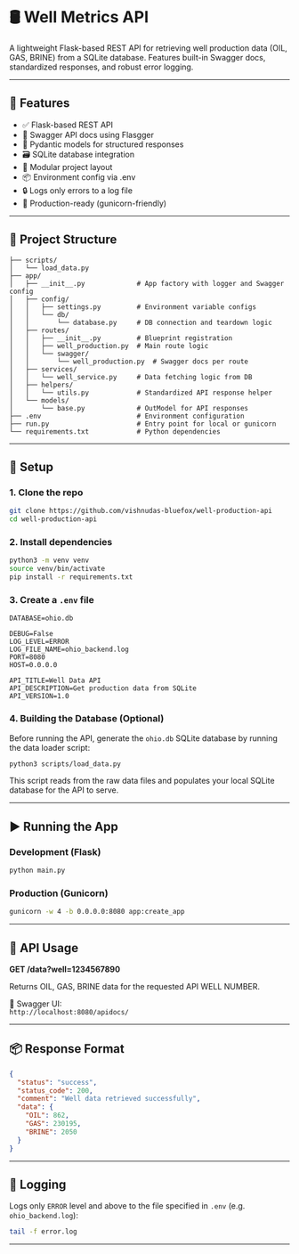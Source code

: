 # 🛢️ Well Metrics API

A lightweight Flask-based REST API for retrieving well production data (OIL, GAS, BRINE) from a SQLite database. Features built-in Swagger docs, standardized responses, and robust error logging.

---

## 🚀 Features

- ✅ Flask-based REST API
- 📄 Swagger API docs using Flasgger
- 🧠 Pydantic models for structured responses
- 🗃️ SQLite database integration
- 📁 Modular project layout
- 📦 Environment config via .env
- 🔒 Logs only errors to a log file
- 🐳 Production-ready (gunicorn-friendly)

---

## 📁 Project Structure

```
├── scripts/
│   └── load_data.py
├── app/
│   ├── __init__.py             # App factory with logger and Swagger config
│   ├── config/
│   │   ├── settings.py         # Environment variable configs
│   │   └── db/
│   │       └── database.py     # DB connection and teardown logic
│   ├── routes/
│   │   ├── __init__.py         # Blueprint registration
│   │   ├── well_production.py  # Main route logic
│   │   └── swagger/
│   │       └── well_production.py  # Swagger docs per route
│   ├── services/
│   │   └── well_service.py     # Data fetching logic from DB
│   ├── helpers/
│   │   └── utils.py            # Standardized API response helper
│   └── models/
│       └── base.py             # OutModel for API responses
├── .env                        # Environment configuration
├── run.py                      # Entry point for local or gunicorn
└── requirements.txt            # Python dependencies
```

---

## 🔧 Setup

### 1. Clone the repo

```bash
git clone https://github.com/vishnudas-bluefox/well-production-api
cd well-production-api
```

### 2. Install dependencies

```bash
python3 -m venv venv
source venv/bin/activate
pip install -r requirements.txt
```

### 3. Create a `.env` file

```env
DATABASE=ohio.db

DEBUG=False
LOG_LEVEL=ERROR
LOG_FILE_NAME=ohio_backend.log
PORT=8080
HOST=0.0.0.0

API_TITLE=Well Data API
API_DESCRIPTION=Get production data from SQLite
API_VERSION=1.0
```

### 4. Building the Database (Optional)

Before running the API, generate the `ohio.db` SQLite database by running the data loader script:

```bash
python3 scripts/load_data.py
```

This script reads from the raw data files and populates your local SQLite database for the API to serve.

---

## ▶️ Running the App

### Development (Flask)

```bash
python main.py
```

### Production (Gunicorn)

```bash
gunicorn -w 4 -b 0.0.0.0:8080 app:create_app
```

---

## 🧪 API Usage

**GET /data?well=1234567890**

Returns OIL, GAS, BRINE data for the requested API WELL NUMBER.

📄 Swagger UI:  
`http://localhost:8080/apidocs/`

---

## 📦 Response Format

```json
{
  "status": "success",
  "status_code": 200,
  "comment": "Well data retrieved successfully",
  "data": {
    "OIL": 862,
    "GAS": 230195,
    "BRINE": 2050
  }
}
```

---

## 📜 Logging

Logs only `ERROR` level and above to the file specified in `.env` (e.g. `ohio_backend.log`):

```bash
tail -f error.log
```

---
